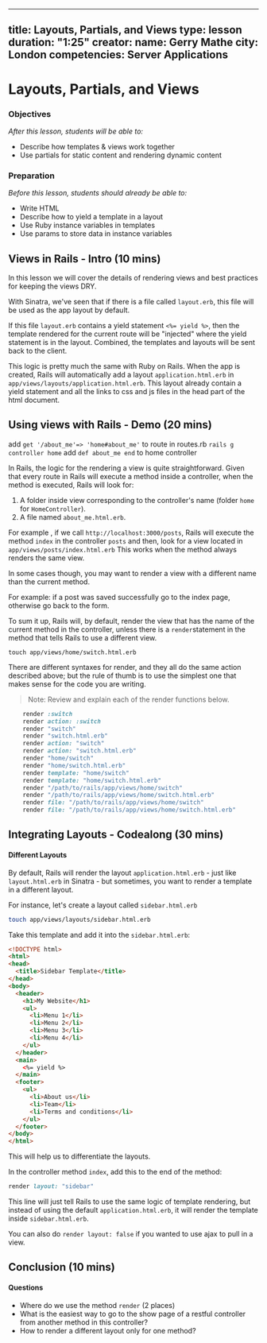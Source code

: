 
---
title: Layouts, Partials, and Views
type: lesson
duration: "1:25"
creator:
    name: Gerry Mathe
    city: London
competencies: Server Applications
---

# Layouts, Partials, and Views

### Objectives
*After this lesson, students will be able to:*

- Describe how templates & views work together
- Use partials for static content and rendering dynamic content

### Preparation
*Before this lesson, students should already be able to:*

- Write HTML
- Describe how to yield a template in a layout
- Use Ruby instance variables in templates
- Use params to store data in instance variables

## Views in Rails - Intro (10 mins)

In this lesson we will cover the details of rendering views and best practices for keeping the views DRY.


With Sinatra, we've seen that if there is a file called `layout.erb`, this file will be used as the app layout by default.

If this file `layout.erb` contains a yield statement `<%= yield %>`, then the template rendered for the current route will be "injected" where the yield statement is in the layout.  Combined, the templates and layouts will be sent back to the client.

This logic is pretty much the same with Ruby on Rails. When the app is created, Rails will automatically add a layout `application.html.erb` in `app/views/layouts/application.html.erb`. This layout already contain a yield statement and all the links to css and js files in the head part of the html document.

## Using views with Rails - Demo (20 mins)
add `get '/about_me'=> 'home#about_me'` to route in routes.rb
`rails g controller home`
add `def about_me end` to home controller

In Rails, the logic for the rendering a view is quite straightforward. Given that every route in Rails will execute a method inside a controller, when the method is executed, Rails will look for:

1. A folder inside view corresponding to the controller's name (folder `home` for `HomeController`).
2. A file named `about_me.html.erb`.

For example , if we call `http://localhost:3000/posts`, Rails will execute the method `index` in the controller `posts` and then, look for a view located in `app/views/posts/index.html.erb`  This works when the method always renders the same view.

In some cases though, you may want to render a view with a different name than the current method. 

For example: if a post was saved successfully go to the index page, otherwise go back to the form.

To sum it up, Rails will, by default, render the view that has the name of the current method in the controller, unless there is a `render`statement in the method that tells Rails to use a different view.

`touch app/views/home/switch.html.erb`

There are different syntaxes for render, and they all do the same action described above; but the rule of thumb is to use the simplest one that makes sense for the code you are writing.

> Note: Review and explain each of the render functions below.

```ruby
    render :switch
    render action: :switch
    render "switch"
    render "switch.html.erb"
    render action: "switch"
    render action: "switch.html.erb"
    render "home/switch"
    render "home/switch.html.erb"
    render template: "home/switch"
    render template: "home/switch.html.erb"
    render "/path/to/rails/app/views/home/switch"
    render "/path/to/rails/app/views/home/switch.html.erb"
    render file: "/path/to/rails/app/views/home/switch"
    render file: "/path/to/rails/app/views/home/switch.html.erb"
```

## Integrating Layouts - Codealong (30 mins)

#### Different Layouts

By default, Rails will render the layout `application.html.erb` - just like `layout.html.erb` in Sinatra - but sometimes, you want to render a template in a different layout.

For instance, let's create a layout called `sidebar.html.erb`

```bash
touch app/views/layouts/sidebar.html.erb
```

Take this template and add it into the `sidebar.html.erb`:

```html
<!DOCTYPE html>
<html>
<head>
  <title>Sidebar Template</title>
</head>
<body>
  <header>
    <h1>My Website</h1>  
    <ul>
      <li>Menu 1</li>
      <li>Menu 2</li>
      <li>Menu 3</li>
      <li>Menu 4</li>
    </ul>
  </header>
  <main>
    <%= yield %>
  </main>
  <footer>
    <ul>
      <li>About us</li>
      <li>Team</li>
      <li>Terms and conditions</li>
    </ul>
  </footer>
</body>
</html>
```

This will help us to differentiate the layouts.

In the controller method `index`, add this to the end of the method:

```ruby
render layout: "sidebar"
```

This line will just tell Rails to use the same logic of template rendering, but instead of using the default `application.html.erb`, it will render the template inside `sidebar.html.erb`.

You can also do `render layout: false` if you wanted to use ajax to pull in a view.
## Conclusion (10 mins)

#### Questions

- Where do we use the method `render` (2 places)
- What is the easiest way to go to the show page of a restful controller from another method in this controller?
- How to render a different layout only for one method?

